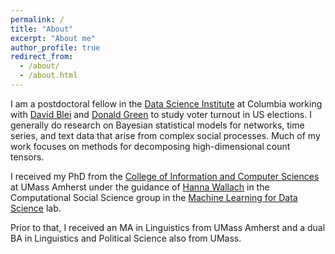 ```yaml
---
permalink: /
title: "About"
excerpt: "About me"
author_profile: true
redirect_from: 
  - /about/
  - /about.html
---
```

I am a postdoctoral fellow in the [Data Science Institute](https://datascience.columbia.edu) at Columbia working with [David Blei](http://www.cs.columbia.edu/~blei/) and [Donald Green](https://polisci.columbia.edu/content/donald-p-green) to study voter turnout in US elections. I generally do research on Bayesian statistical models for networks, time series, and text data that arise from complex social processes. Much of my work focuses on methods for decomposing high-dimensional count tensors.

I received my PhD from the [College of Information and Computer Sciences](https://www.cics.umass.edu/) at UMass Amherst under the guidance of [Hanna Wallach](http://dirichlet.net/) in the Computational Social Science group in the [Machine Learning for Data Science](http://openscholar.cs.umass.edu/mlds/) lab. 
    
Prior to that, I received an MA in Linguistics from UMass Amherst and a dual BA in Linguistics and Political Science also from UMass.
